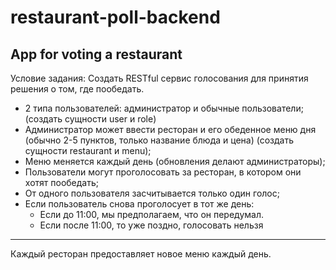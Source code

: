 # restaurant-poll-backend
App for voting a restaurant
---
Условие задания:
Создать RESTful сервис голосования для принятия решения о том, где пообедать.
 * 2 типа пользователей: администратор и обычные пользователи; (создать сущности user и role)
 * Администратор может ввести ресторан и его обеденное меню дня (обычно 2-5 пунктов, только название блюда и цена) (создать сущности restaurant и menu);
 * Меню меняется каждый день (обновления делают администраторы);
 * Пользователи могут проголосовать за ресторан, в котором они хотят пообедать;
 * От одного пользователя засчитывается только один голос;
 * Если пользователь снова проголосует в тот же день:
    - Если до 11:00, мы предполагаем, что он передумал.
    - Если после 11:00, то уже поздно, голосовать нельзя
---
Каждый ресторан предоставляет новое меню каждый день.

